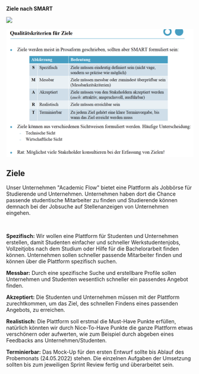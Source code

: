 ﻿**Ziele nach SMART**

![](Aspose.Words.953583bc-2677-44bf-826e-655d09b48b5a.001.png)






![smart](../images/bildSmart.png)



## Ziele
Unser Unternehmen "Academic Flow" bietet eine Plattform als Jobbörse für Studierende und Unternehmen. Unternehmen haben dort die Chance passende studentische Mitarbeiter zu finden und Studierende können demnach bei der Jobsuche auf Stellenanzeigen von Unternehmen eingehen. 

<br/>

**Spezifisch:** Wir wollen eine Plattform für Studenten und Unternehmen erstellen, damit Studenten einfacher und schneller Werkstudentenjobs, Vollzeitjobs nach dem Studium oder Hilfe für die Bachelorarbeit finden können. Unternehmen sollen schneller passende Mitarbeiter finden und können über die Plattform spezifisch suchen. 

**Messbar:** Durch eine spezifische Suche und erstellbare Profile sollen Unternehmen und Studenten wesentlich schneller ein passendes Angebot finden. 

**Akzeptiert:** Die Studenten und Unternehmen müssen mit der Plattform zurechtkommen, um das Ziel, des schnellen Findens eines passenden Angebots, zu erreichen. 

**Realistisch:** Die Plattform soll erstmal die Must-Have Punkte erfüllen, natürlich könnten wir durch Nice-To-Have Punkte die ganze Plattform etwas verschönern oder aufwerten, wie zum Beispiel durch abgeben eines Feedbacks ans Unternehmen/Studenten. 

**Terminierbar:** Das Mock-Up für den ersten Entwurf sollte bis Ablauf des Probemonats (24.05.2022) stehen. Die einzelnen Aufgaben der Umsetzung sollten bis zum jeweiligen Sprint Review fertig und überarbeitet sein. 



